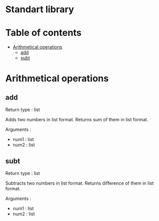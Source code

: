 # Standart library
# Table of contents
* [Arithmetical operations](#arithmetical-operations)
  * [add](#add)
  * [subt](#subt)

# Arithmetical operations
  ## add
  Return type : list
  
  Adds two numbers in list format. Returns sum of them in list format.

  Arguments :
  * num1 : list
  * num2 : list

  ## subt
  Return type : list
  
  Subtracts two numbers in list format. Returns difference of them in list format.

  Arguments :
  * num1 : list
  * num2 : list